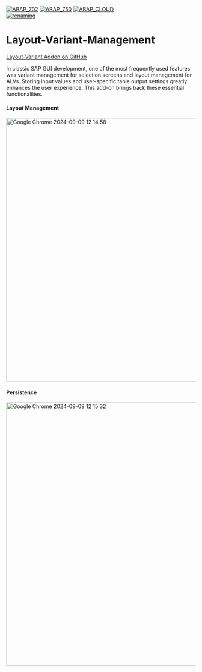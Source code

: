 [![ABAP_702](https://github.com/abap2UI5-addons/layout-variant-management/actions/workflows/ABAP_702.yaml/badge.svg)](https://github.com/abap2UI5-addons/layout-variant-management/actions/workflows/ABAP_702.yaml)
[![ABAP_750](https://github.com/abap2UI5-addons/layout-variant-management/actions/workflows/ABAP_750.yaml/badge.svg)](https://github.com/abap2UI5-addons/layout-variant-management/actions/workflows/ABAP_750.yaml)
[![ABAP_CLOUD](https://github.com/abap2UI5-addons/layout-variant-management/actions/workflows/ABAP_CLOUD.yaml/badge.svg)](https://github.com/abap2UI5-addons/layout-variant-management/actions/workflows/ABAP_CLOUD.yaml)
<br>
[![renaming](https://github.com/abap2UI5-addons/layout-variant-management/actions/workflows/renaming.yaml/badge.svg)](https://github.com/abap2UI5-addons/layout-variant-management/actions/workflows/renaming.yaml)
 
# Layout-Variant-Management

<i class="fa-brands fa-github"></i> [Layout-Variant Addon on GitHub](https://github.com/abap2UI5-addons/layout-variant-management)<br>

In classic SAP GUI development, one of the most frequently used features was variant management for selection screens and layout management for ALVs. Storing input values and user-specific table output settings greatly enhances the user experience. This add-on brings back these essential functionalities.

#### Layout Management
<img width="700" alt="Google Chrome 2024-09-09 12 14 58" src="https://github.com/user-attachments/assets/5e5f9291-3817-4a66-a886-cd0ac0c6e175">

#### Persistence
<img width="700" alt="Google Chrome 2024-09-09 12 15 32" src="https://github.com/user-attachments/assets/d7f39663-d864-4737-89e4-8e925e54bc2d">

